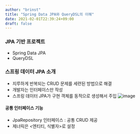 ```yaml
---
author: "brinst"
title: "Spring Data JPA와 QueryDSL의 이해"
date: 2021-02-01T22:39:24+09:00
draft: false
---
```


### JPA 기반 프로젝트

- Spring Data JPA
- QueryDSL

### 스프링 데이터 JPA 소개

- 지루하게 반복되는 CRUD 문제를 세련된 방법으로 해결
- 개발자는 인터페이스만 작성
- 스프링 데이터 JPA가 구현 객체를 동적으로 생성해서 주입
  ![image](https://user-images.githubusercontent.com/60083557/106463255-8875c600-64da-11eb-98cd-51a04981944e.png)

#### 공통 인터페이스 기능

- JpaRepository 인터페이스 : 공통 CRUD 제공
- 제너릭은 <엔티티, 식별자>로 설정
